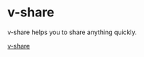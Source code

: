 # v-share

v-share helps you to share anything quickly.

[v-share](https://share.visheshpandey.com)
